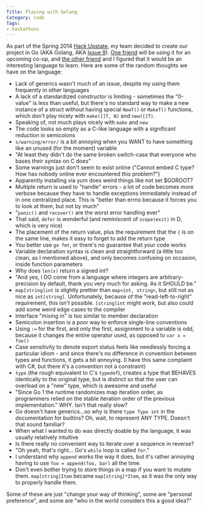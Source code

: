 ```yaml
---
Title: Playing with Golang
Category: code
Tags:
- hackathons
---
```


As part of the Spring 2014 [Hack Upstate], my team decided to create our project in Go (AKA Golang, AKA [Issue 9]). [One friend] will be using it for an upcoming co-op, and [the other friend] and I figured that it would be an interesting language to learn. Here are some of the random thoughts we have on the language:

- Lack of generics wasn't much of an issue, despite my using them frequently in other languages
- A lack of a standardized constructor is limiting - sometimes the "0-value" is less than useful, but there's no standard way to make a new instance of a struct without having special `NewT()` or `MakeT()` functions, which don't play nicely with `make([]T, N)` and `new([]T)`.
- Speaking of, not much plays nicely with `make` and `new`
- The code looks so empty as a C-like language with a significant reduction in  semicolons
- `s/warning/error/` is a bit annoying when you WANT to have something like an unused (for the moment) variable
- "At least they didn't do the same broken switch-case that everyone who bases their syntax on C does"
- Some warnings just don't seem to exist online ("Cannot embed C type? How has nobody online ever encountered this problem?")
- Apparently installing via yum does weird things like not set $GOROOT?
- Multiple return is used to "handle" errors - a lot of code becomes more verbose because they have to handle exceptions immediately instead of in one centralized place. This is "better than errno because it forces you to look at them, but not by much"
- "`panic()` and `recover()` are the worst error handling ever"
- That said, `defer` is wonderful (and reminiscent of `scope(exit)` in D, which is very nice)
- The placement of the return value, plus the requirement that the `{` is on the same line, makes it easy to forget to add the return type
- You better use `go fmt`, or there's no guarantee that your code works
- Variable declaration syntax is clean and straightforward (a little too clean, as I mentioned above), and only becomes confusing on occasion, inside function parameters
- Why does `len(x)` return a signed int?
- "And yes, I DO come from a language where integers are arbitrary-precision by default, thank you very much for asking. As it SHOULD be."
- `map[string]int` is slightly prettier than `map<int, string>`, but still not as nice as `int[string]`. Unfortunately, because of the "read-left-to-right" requirement, this isn't possible. `[string]int` might work, but also could add some weird edge cases to the compiler
- Interface "mixing in" is too similar to member declaration
- Semicolon insertion is a poor way to enforce single-line conventions
- Using `:=` for the first, and only the first, assignment to a variable is odd, because it changes the entire operator used, as opposed to `var x = foo()`
- Case sensitivity to denote export status feels like needlessly forcing a particular idiom - and since there's no difference in convention between types and functions, it gets a bit annoying. (I have this same complaint with C#, but there it's a convention not a constraint)
- `type` (the rough equivalent to C's `typedef`), creates a type that BEHAVES identically to the original type, but is distinct so that the user can overload on a "new" type, which is awesome and useful
- "Since Go 1 the runtime randomizes map iteration order, as programmers relied on the stable iteration order of the previous implementation." WHY. Isn't that really slow?
- Go doesn't have generics...so why is there `type Type int` in the documentation for builtins? Oh, wait, to represent ANY TYPE. Doesn't that sound familiar?
- When what I wanted to do was directly doable by the language, it was usually relatively intuitive
- Is there really no convenient way to iterate over a sequence in reverse?
- "Oh yeah, that's right... Go's `while` loop is called `for`."
- I understand why `append` works the way it does, but it's rather annoying having to use `foo = append(foo, bar)` all the time.
- Don't even bother trying to store things in a map if you want to mutate them. `map[string]Item` became `map[string]*Item`, as it was the only way to properly handle them.

Some of these are just "change your way of thinking", some are "personal preference", and some are "who in the world considers this a good idea?"

[Hack Upstate]: http://hackupstate.com/
[Issue 9]: https://code.google.com/p/go/issues/detail?id=9
[One friend]: http://blog.gonyeo.com
[the other friend]: http://github.com/robgssp

